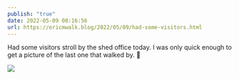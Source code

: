 ```yaml
---
publish: "true"
date: 2022-05-09 08:16:56
url: https://ericmwalk.blog/2022/05/09/had-some-visitors.html
---
```

Had some visitors stroll by the shed office today. I was only quick enough to get a picture of the last one that walked by. 🦌


![](https://ericmwalk.blog/uploads/2022/9ed4988059.jpg)